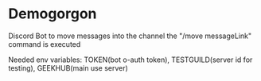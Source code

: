 # Demogorgon

Discord Bot to move messages into the channel the "/move messageLink" command is executed

Needed env variables: TOKEN(bot o-auth token), TESTGUILD(server id for testing), GEEKHUB(main use server)
